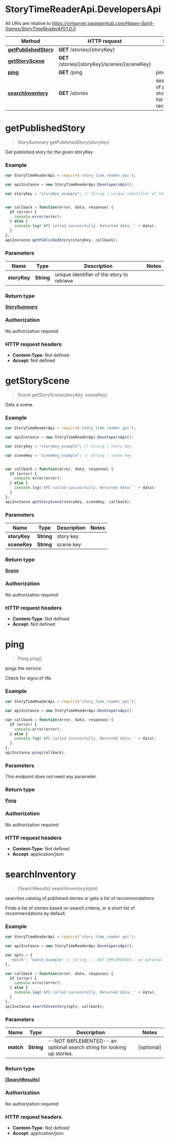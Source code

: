 # StoryTimeReaderApi.DevelopersApi

All URIs are relative to *https://virtserver.swaggerhub.com/Happy-Spirit-Games/StoryTimeReaderAPI/1.0.0*

Method | HTTP request | Description
------------- | ------------- | -------------
[**getPublishedStory**](DevelopersApi.md#getPublishedStory) | **GET** /stories/{storyKey} | 
[**getStoryScene**](DevelopersApi.md#getStoryScene) | **GET** /stories/{storyKey}/scenes/{sceneKey} | 
[**ping**](DevelopersApi.md#ping) | **GET** /ping | pings the service
[**searchInventory**](DevelopersApi.md#searchInventory) | **GET** /stories | searches catalog of published stories or gets a list of recommendations


<a name="getPublishedStory"></a>
# **getPublishedStory**
> StorySummary getPublishedStory(storyKey)



Get published story for the given storyKey

### Example
```javascript
var StoryTimeReaderApi = require('story_time_reader_api');

var apiInstance = new StoryTimeReaderApi.DevelopersApi();

var storyKey = "storyKey_example"; // String | unique identifier of the story to retrieve


var callback = function(error, data, response) {
  if (error) {
    console.error(error);
  } else {
    console.log('API called successfully. Returned data: ' + data);
  }
};
apiInstance.getPublishedStory(storyKey, callback);
```

### Parameters

Name | Type | Description  | Notes
------------- | ------------- | ------------- | -------------
 **storyKey** | **String**| unique identifier of the story to retrieve | 

### Return type

[**StorySummary**](StorySummary.md)

### Authorization

No authorization required

### HTTP request headers

 - **Content-Type**: Not defined
 - **Accept**: Not defined

<a name="getStoryScene"></a>
# **getStoryScene**
> Scene getStoryScene(storyKey, sceneKey)



Gets a scene.

### Example
```javascript
var StoryTimeReaderApi = require('story_time_reader_api');

var apiInstance = new StoryTimeReaderApi.DevelopersApi();

var storyKey = "storyKey_example"; // String | story key

var sceneKey = "sceneKey_example"; // String | scene key


var callback = function(error, data, response) {
  if (error) {
    console.error(error);
  } else {
    console.log('API called successfully. Returned data: ' + data);
  }
};
apiInstance.getStoryScene(storyKey, sceneKey, callback);
```

### Parameters

Name | Type | Description  | Notes
------------- | ------------- | ------------- | -------------
 **storyKey** | **String**| story key | 
 **sceneKey** | **String**| scene key | 

### Return type

[**Scene**](Scene.md)

### Authorization

No authorization required

### HTTP request headers

 - **Content-Type**: Not defined
 - **Accept**: Not defined

<a name="ping"></a>
# **ping**
> Pong ping()

pings the service

Check for signs of life.

### Example
```javascript
var StoryTimeReaderApi = require('story_time_reader_api');

var apiInstance = new StoryTimeReaderApi.DevelopersApi();

var callback = function(error, data, response) {
  if (error) {
    console.error(error);
  } else {
    console.log('API called successfully. Returned data: ' + data);
  }
};
apiInstance.ping(callback);
```

### Parameters
This endpoint does not need any parameter.

### Return type

[**Pong**](Pong.md)

### Authorization

No authorization required

### HTTP request headers

 - **Content-Type**: Not defined
 - **Accept**: application/json

<a name="searchInventory"></a>
# **searchInventory**
> [SearchResults] searchInventory(opts)

searches catalog of published stories or gets a list of recommendations

Finds a list of stories based on search criteria, or a short list of recommendations by default. 

### Example
```javascript
var StoryTimeReaderApi = require('story_time_reader_api');

var apiInstance = new StoryTimeReaderApi.DevelopersApi();

var opts = { 
  'match': "match_example" // String | --NOT IMPLEMENTED-- an optional search string for looking up stories. 
};

var callback = function(error, data, response) {
  if (error) {
    console.error(error);
  } else {
    console.log('API called successfully. Returned data: ' + data);
  }
};
apiInstance.searchInventory(opts, callback);
```

### Parameters

Name | Type | Description  | Notes
------------- | ------------- | ------------- | -------------
 **match** | **String**| --NOT IMPLEMENTED-- an optional search string for looking up stories.  | [optional] 

### Return type

[**[SearchResults]**](SearchResults.md)

### Authorization

No authorization required

### HTTP request headers

 - **Content-Type**: Not defined
 - **Accept**: application/json

